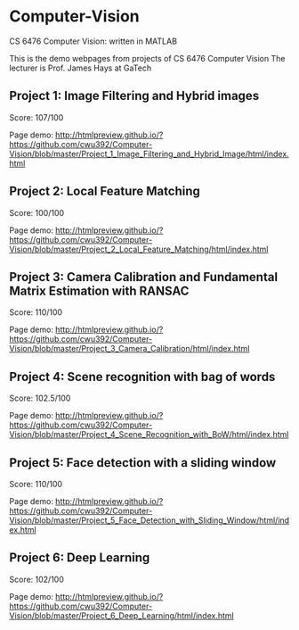 # Computer-Vision
CS 6476 Computer Vision: written in MATLAB

This is the demo webpages from projects of CS 6476 Computer Vision
The lecturer is Prof. James Hays at GaTech

## Project 1: Image Filtering and Hybrid images
Score: 107/100

Page demo:
http://htmlpreview.github.io/?https://github.com/cwu392/Computer-Vision/blob/master/Project_1_Image_Filtering_and_Hybrid_Image/html/index.html

## Project 2: Local Feature Matching
Score: 100/100

Page demo:
http://htmlpreview.github.io/?https://github.com/cwu392/Computer-Vision/blob/master/Project_2_Local_Feature_Matching/html/index.html

## Project 3: Camera Calibration and Fundamental Matrix Estimation with RANSAC
Score: 110/100

Page demo:
http://htmlpreview.github.io/?https://github.com/cwu392/Computer-Vision/blob/master/Project_3_Camera_Calibration/html/index.html

## Project 4: Scene recognition with bag of words
Score: 102.5/100

Page demo:
http://htmlpreview.github.io/?https://github.com/cwu392/Computer-Vision/blob/master/Project_4_Scene_Recognition_with_BoW/html/index.html

## Project 5: Face detection with a sliding window
Score: 110/100

Page demo:
http://htmlpreview.github.io/?https://github.com/cwu392/Computer-Vision/blob/master/Project_5_Face_Detection_with_Sliding_Window/html/index.html

## Project 6: Deep Learning
Score: 102/100

Page demo:
http://htmlpreview.github.io/?https://github.com/cwu392/Computer-Vision/blob/master/Project_6_Deep_Learning/html/index.html
